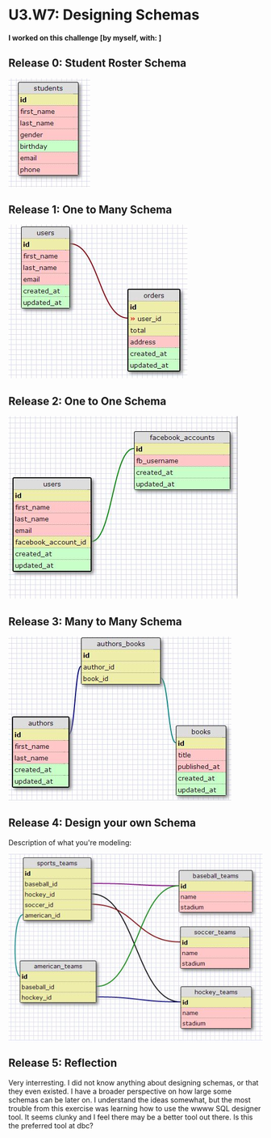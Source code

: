 # U3.W7: Designing Schemas


#### I worked on this challenge [by myself, with: ]


## Release 0: Student Roster Schema
<img src="../imgs/r0.JPG"/>


## Release 1: One to Many Schema
<img src="../imgs/r1.JPG"/>

## Release 2: One to One Schema
<img src="../imgs/r2.JPG"/>

## Release 3: Many to Many Schema
<img src="../imgs/r3.JPG"/>

## Release 4: Design your own Schema
Description of what you're modeling: 

<img src="../imgs/r4.JPG"/>

## Release 5: Reflection
Very interresting. I did not know anything about designing schemas, or that they even existed. I have a broader perspective on how large some schemas can be later on. I understand the ideas somewhat, but the most trouble from this exercise was learning how to use the wwww SQL designer tool. It seems clunky and I feel there may be a better tool out there. Is this the preferred tool at dbc?
